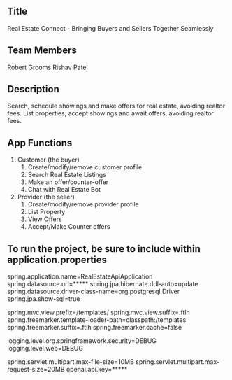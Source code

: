 ## Title
Real Estate Connect - Bringing Buyers and Sellers Together Seamlessly
## Team Members
Robert Grooms
Rishav Patel
## Description
Search, schedule showings and make offers for real estate, avoiding realtor fees.
List properties, accept showings and await offers, avoiding realtor fees.
## App Functions
1. Customer (the buyer)
    1. Create/modify/remove customer profile
    2. Search Real Estate Listings
    3. Make an offer/counter-offer 
    4. Chat with Real Estate Bot
2. Provider (the seller)
    1. Create/modify/remove provider profile
    2. List Property
    3. View Offers
    4. Accept/Make Counter offers

## To run the project, be sure to include within application.properties
spring.application.name=RealEstateApiApplication
spring.datasource.url=*****
spring.jpa.hibernate.ddl-auto=update
spring.datasource.driver-class-name=org.postgresql.Driver
spring.jpa.show-sql=true

spring.mvc.view.prefix=/templates/
spring.mvc.view.suffix=.ftlh
spring.freemarker.template-loader-path=classpath:/templates
spring.freemarker.suffix=.ftlh
spring.freemarker.cache=false

logging.level.org.springframework.security=DEBUG
logging.level.web=DEBUG

spring.servlet.multipart.max-file-size=10MB
spring.servlet.multipart.max-request-size=20MB
openai.api.key=*****